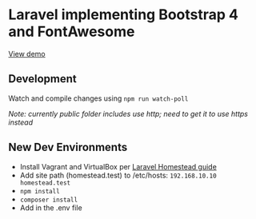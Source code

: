 # Laravel implementing Bootstrap 4 and FontAwesome

[View demo](http://virtual-laravel-twbs4.herokuapp.com/)

## Development

Watch and compile changes using `npm run watch-poll`

_Note: currently public folder includes use http; need to get it to use https instead_

## New Dev Environments

- Install Vagrant and VirtualBox per [Laravel Homestead guide](https://laravel.com/docs/5.6/homestead)
- Add site path (homestead.test) to /etc/hosts:  `192.168.10.10 homestead.test`
- `npm install`
- `composer install`
- Add in the .env file

